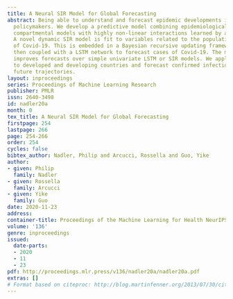 ```yaml
---
title: A Neural SIR Model for Global Forecasting
abstract: Being able to understand and forecast epidemic developments is crucial for
  policymakers. We develop a predictive model combining epidemiological dynamics of
  compartmental models with highly non-linear interactions learned by a LSTM Network.
  A novel dynamic SIR model is fit to variables related to the population transmission
  of Covid-19. This is embedded in a Bayesian recursive updating framework which is
  then coupled with a LSTM network to forecast cases of Covid-19. The model significantly
  improves forecasts over simple univariate LSTM or SIR models. We apply the model
  to developed and developing countries and forecast confirmed infections and analyze
  future trajectories.
layout: inproceedings
series: Proceedings of Machine Learning Research
publisher: PMLR
issn: 2640-3498
id: nadler20a
month: 0
tex_title: A Neural SIR Model for Global Forecasting
firstpage: 254
lastpage: 266
page: 254-266
order: 254
cycles: false
bibtex_author: Nadler, Philip and Arcucci, Rossella and Guo, Yike
author:
- given: Philip
  family: Nadler
- given: Rossella
  family: Arcucci
- given: Yike
  family: Guo
date: 2020-11-23
address: 
container-title: Proceedings of the Machine Learning for Health NeurIPS Workshop
volume: '136'
genre: inproceedings
issued:
  date-parts:
  - 2020
  - 11
  - 23
pdf: http://proceedings.mlr.press/v136/nadler20a/nadler20a.pdf
extras: []
# Format based on citeproc: http://blog.martinfenner.org/2013/07/30/citeproc-yaml-for-bibliographies/
---
```

